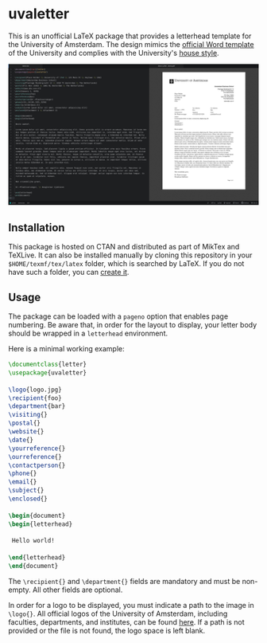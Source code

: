<!--
uvaletter v1.0.0
author: Michele Piazzai
contact: michele.piazzai@uc3m.es
license: MIT
-->

# uvaletter

This is an unofficial LaTeX package that provides a letterhead template for the University of Amsterdam. The design mimics the [official Word template](https://www.uva.nl/over-de-uva/over-de-universiteit/huisstijl/downloadstools/brief/brief.html) of the University and complies with the University's [house style](https://www.uva.nl/over-de-uva/over-de-universiteit/huisstijl/huisstijl.html).

![](https://github.com/piazzai/uvaletter/blob/master/demo/demo.jpg)

## Installation

This package is hosted on CTAN and distributed as part of MikTex and TeXLive. It can also be installed manually by cloning this repository in your `$HOME/texmf/tex/latex` folder, which is searched by LaTeX. If you do not have such a folder, you can [create it](https://www.ias.edu/math/computing/faq/local-latex-style-files).

## Usage

The package can be loaded with a `pageno` option that enables page numbering. Be aware that, in order for the layout to display, your letter body should be wrapped in a `letterhead` environment.

Here is a minimal working example:

```tex
\documentclass{letter}
\usepackage{uvaletter}

\logo{logo.jpg}
\recipient{foo}
\department{bar}
\visiting{}
\postal{}
\website{}
\date{}
\yourreference{}
\ourreference{}
\contactperson{}
\phone{}
\email{}
\subject{}
\enclosed{}

\begin{document}
\begin{letterhead}

 Hello world!

\end{letterhead}
\end{document}
```

The `\recipient{}` and `\department{}` fields are mandatory and must be non-empty. All other fields are optional.

In order for a logo to be displayed, you must indicate a path to the image in `\logo{}`. All official logos of the University of Amsterdam, including faculties, departments, and institutes, can be found [here](https://www.uva.nl/over-de-uva/over-de-universiteit/huisstijl/huisstijlelementen/logo/logo.html). If a path is not provided or the file is not found, the logo space is left blank.